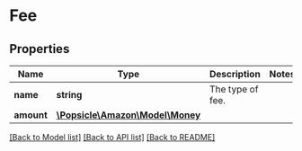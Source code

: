 # Fee

## Properties
Name | Type | Description | Notes
------------ | ------------- | ------------- | -------------
**name** | **string** | The type of fee. | 
**amount** | [**\Popsicle\Amazon\Model\Money**](Money.md) |  | 

[[Back to Model list]](../../README.md#documentation-for-models) [[Back to API list]](../../README.md#documentation-for-api-endpoints) [[Back to README]](../../README.md)

